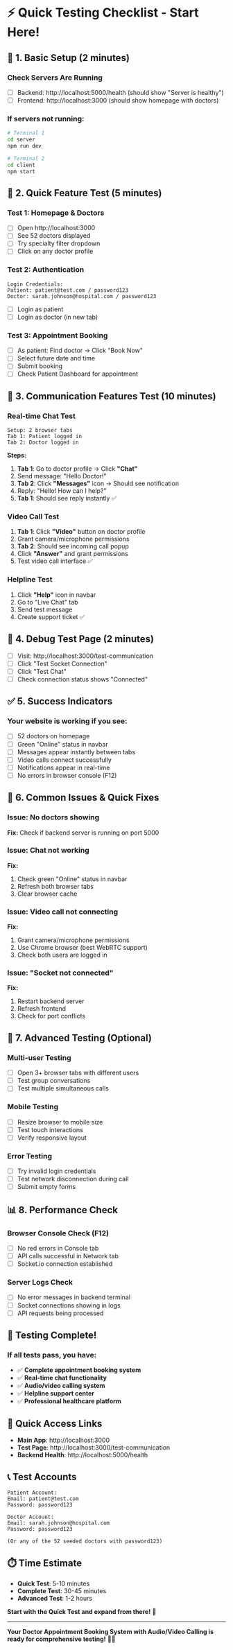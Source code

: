 # ⚡ Quick Testing Checklist - Start Here!

## 🚀 **1. Basic Setup (2 minutes)**

### **Check Servers Are Running**
- [ ] Backend: http://localhost:5000/health (should show "Server is healthy")
- [ ] Frontend: http://localhost:3000 (should show homepage with doctors)

### **If servers not running:**
```bash
# Terminal 1
cd server
npm run dev

# Terminal 2  
cd client
npm start
```

## 🧪 **2. Quick Feature Test (5 minutes)**

### **Test 1: Homepage & Doctors**
- [ ] Open http://localhost:3000
- [ ] See 52 doctors displayed
- [ ] Try specialty filter dropdown
- [ ] Click on any doctor profile

### **Test 2: Authentication**
```
Login Credentials:
Patient: patient@test.com / password123
Doctor: sarah.johnson@hospital.com / password123
```
- [ ] Login as patient
- [ ] Login as doctor (in new tab)

### **Test 3: Appointment Booking**
- [ ] As patient: Find doctor → Click "Book Now"
- [ ] Select future date and time
- [ ] Submit booking
- [ ] Check Patient Dashboard for appointment

## 💬 **3. Communication Features Test (10 minutes)**

### **Real-time Chat Test**
```
Setup: 2 browser tabs
Tab 1: Patient logged in
Tab 2: Doctor logged in
```

**Steps:**
1. **Tab 1**: Go to doctor profile → Click **"Chat"**
2. Send message: "Hello Doctor!"
3. **Tab 2**: Click **"Messages"** icon → Should see notification
4. Reply: "Hello! How can I help?"
5. **Tab 1**: Should see reply instantly ✅

### **Video Call Test**
1. **Tab 1**: Click **"Video"** button on doctor profile
2. Grant camera/microphone permissions
3. **Tab 2**: Should see incoming call popup
4. Click **"Answer"** and grant permissions
5. Test video call interface ✅

### **Helpline Test**
1. Click **"Help"** icon in navbar
2. Go to "Live Chat" tab
3. Send test message
4. Create support ticket ✅

## 🔧 **4. Debug Test Page (2 minutes)**

- [ ] Visit: http://localhost:3000/test-communication
- [ ] Click "Test Socket Connection"
- [ ] Click "Test Chat" 
- [ ] Check connection status shows "Connected"

## ✅ **5. Success Indicators**

### **Your website is working if you see:**
- [ ] 52 doctors on homepage
- [ ] Green "Online" status in navbar
- [ ] Messages appear instantly between tabs
- [ ] Video calls connect successfully
- [ ] Notifications appear in real-time
- [ ] No errors in browser console (F12)

## 🚨 **6. Common Issues & Quick Fixes**

### **Issue: No doctors showing**
**Fix:** Check if backend server is running on port 5000

### **Issue: Chat not working**
**Fix:** 
1. Check green "Online" status in navbar
2. Refresh both browser tabs
3. Clear browser cache

### **Issue: Video call not connecting**
**Fix:**
1. Grant camera/microphone permissions
2. Use Chrome browser (best WebRTC support)
3. Check both users are logged in

### **Issue: "Socket not connected"**
**Fix:**
1. Restart backend server
2. Refresh frontend
3. Check for port conflicts

## 🎯 **7. Advanced Testing (Optional)**

### **Multi-user Testing**
- [ ] Open 3+ browser tabs with different users
- [ ] Test group conversations
- [ ] Test multiple simultaneous calls

### **Mobile Testing**
- [ ] Resize browser to mobile size
- [ ] Test touch interactions
- [ ] Verify responsive layout

### **Error Testing**
- [ ] Try invalid login credentials
- [ ] Test network disconnection during call
- [ ] Submit empty forms

## 📊 **8. Performance Check**

### **Browser Console Check (F12)**
- [ ] No red errors in Console tab
- [ ] API calls successful in Network tab
- [ ] Socket.io connection established

### **Server Logs Check**
- [ ] No error messages in backend terminal
- [ ] Socket connections showing in logs
- [ ] API requests being processed

## 🎉 **Testing Complete!**

### **If all tests pass, you have:**
- ✅ **Complete appointment booking system**
- ✅ **Real-time chat functionality**
- ✅ **Audio/video calling system**
- ✅ **Helpline support center**
- ✅ **Professional healthcare platform**

## 🔗 **Quick Access Links**

- **Main App**: http://localhost:3000
- **Test Page**: http://localhost:3000/test-communication
- **Backend Health**: http://localhost:5000/health

## 📞 **Test Accounts**

```
Patient Account:
Email: patient@test.com
Password: password123

Doctor Account:
Email: sarah.johnson@hospital.com
Password: password123

(Or any of the 52 seeded doctors with password123)
```

## ⏱️ **Time Estimate**
- **Quick Test**: 5-10 minutes
- **Complete Test**: 30-45 minutes
- **Advanced Test**: 1-2 hours

**Start with the Quick Test and expand from there!** 🚀

---

**Your Doctor Appointment Booking System with Audio/Video Calling is ready for comprehensive testing!** 🏥✨
